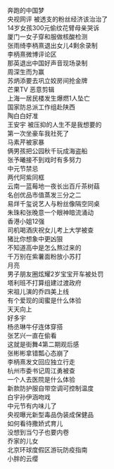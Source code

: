 奔跑的中国梦  
央视网评 被透支的粉丝经济该治治了  
14岁女孩300元偷纹花臂母亲哭诉  
厦门一女子穿和服做核酸检测  
张雨绮李柄熹退出女儿4剩余录制  
李柄熹微博评论区  
那英退出中国好声音现场录制  
周深生而为赢  
苏炳添要去巩立姣房间抢金牌  
芒果TV 恶意剪辑  
上海一居民楼发生爆燃1人坠亡  
国家防总派工作组赴陕西  
陶白白好准  
王安宇 被压抑的人生不是我想要的  
第一次坐豪车我社死了  
马素芹被家暴  
俩男孩把公园秋千玩成海盗船  
张予曦接不到戏时有多努力  
中元节禁忌  
两代阿紫同框  
云南一蓝莓地一夜长出百斤茶树菇  
名创优品市值蒸发三分之二  
易烊千玺说艺人与粉丝像隔空同桌  
朱珠和张晚意一个眼神暗流涌动  
香港小姐12强  
司机喝酒庆祝女儿考上大学被查  
猪比你想象中更凶狠  
不知道高中是怎么熬过来的  
千万别在紫薯面粉放小苏打  
月亮  
男子朋友圈炫耀2岁宝宝开车被处罚  
塔利班不打算组建过渡政府  
宋祖儿演的乔四美上线  
有个爱现的闺蜜是什么体验  
天天向上  
好多宇  
杨丞琳牛仔连体穿搭  
张艺兴一直在偷看  
这就是街舞4第二期观后感  
张彬彬拿错瓢心态崩了  
李柄熹发文回应独立行走  
杭州市委书记周江勇被查  
一个人去医院是什么体验  
新款防护服自带空调可控制温度  
白宇孙伊涵吻戏  
中元节有内味儿了  
央视曝光新型毒品伪装成保健品  
如何看待撒娇式育儿  
没想到当勺子也要内卷  
乔家的儿女  
北京环球度假区游玩防疫指南  
小胖的云缨  
